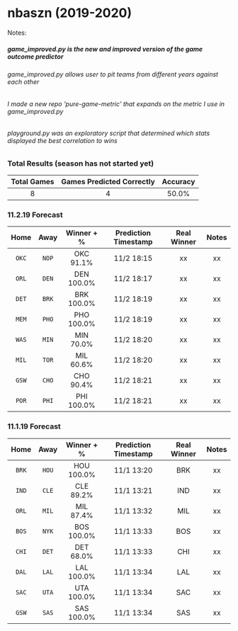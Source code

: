 
# nbaszn (2019-2020)

Notes:

##### game_improved.py is the new and improved version of the game outcome predictor
###### game_improved.py allows user to pit teams from different years against each other
###### I made a new repo 'pure-game-metric' that expands on the metric I use in game_improved.py

###### playground.py was an exploratory script that determined which stats displayed the best correlation to wins
 

### Total Results (season has not started yet)

| Total Games        | Games Predicted Correctly | Accuracy |
|:-------------:|:-------------:|:-----:|
| 8     | 4 | 50.0% |

### 11.2.19 Forecast

| Home        | Away           | Winner + %  | Prediction Timestamp | Real Winner | Notes |
|:-------------:|:-------------:|:-----:|:-----:|:-------------:|:----:|
| `OKC`      | `NOP` | OKC 91.1% | 11/2 18:15 | xx | xx |
| `ORL`      | `DEN` | DEN 100.0% | 11/2 18:17 | xx | xx |
| `DET`      | `BRK` | BRK 100.0% | 11/2 18:19 | xx | xx |
| `MEM`      | `PHO` | PHO 100.0% | 11/2 18:19 | xx | xx |
| `WAS`      | `MIN` | MIN 70.0% | 11/2 18:20 | xx | xx |
| `MIL`      | `TOR` | MIL 60.6% | 11/2 18:20 | xx | xx |
| `GSW`      | `CHO` | CHO 90.4% | 11/2 18:21 | xx | xx |
| `POR`      | `PHI` | PHI 100.0% | 11/2 18:21 | xx | xx |



### 11.1.19 Forecast

| Home        | Away           | Winner + %  | Prediction Timestamp | Real Winner | Notes |
|:-------------:|:-------------:|:-----:|:-----:|:-------------:|:----:|
| `BRK`      | `HOU` | HOU 100.0% | 11/1 13:20 | BRK | xx |
| `IND`      | `CLE` | CLE 89.2% | 11/1 13:21 | IND | xx |
| `ORL`      | `MIL` | MIL 87.4% | 11/1 13:32 | MIL | xx |
| `BOS`      | `NYK` | BOS 100.0% | 11/1 13:33 | BOS | xx |
| `CHI`      | `DET` | DET 68.0% | 11/1 13:33 | CHI | xx |
| `DAL`      | `LAL` | LAL 100.0% | 11/1 13:34 | LAL | xx |
| `SAC`      | `UTA` | UTA 100.0% | 11/1 13:34 | SAC | xx |
| `GSW`      | `SAS` | SAS 100.0% | 11/1 13:34 | SAS | xx |





